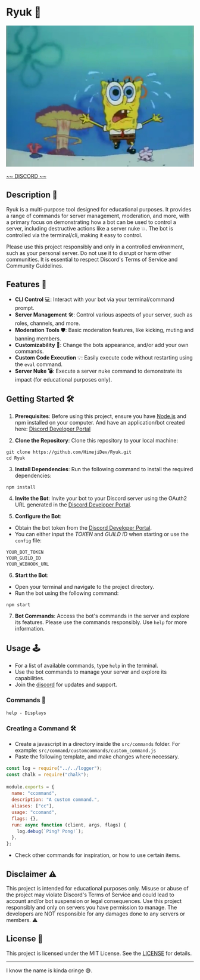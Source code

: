 # Ryuk 🧨

![Spongebob](spongebob.png)

[~~ DISCORD ~~](https://discord.gg/49rUCrxda9)

## Description 📝

Ryuk is a multi-purpose tool designed for educational purposes. It provides a range of commands for server management, moderation, and more, with a primary focus on demonstrating how a bot can be used to control a server, including destructive actions like a server nuke 💥. The bot is controlled via the terminal/cli, making it easy to control.

Please use this project responsibly and only in a controlled environment, such as your personal server. Do not use it to disrupt or harm other communities. It is essential to respect Discord's Terms of Service and Community Guidelines.

## Features 🚀

- **CLI Control** 💻: Interact with your bot via your terminal/command prompt.
- **Server Management** 🛠️: Control various aspects of your server, such as roles, channels, and more.
- **Moderation Tools** 🛡️: Basic moderation features, like kicking, muting and banning members.
- **Customizability** 🎨: Change the bots appearance, and/or add your own commands.
- **Custom Code Execution** 💡: Easily execute code without restarting using the `eval` command.
- **Server Nuke 💣**: Execute a server nuke command to demonstrate its impact (for educational purposes only).

## Getting Started 🛠️

1. **Prerequisites**: Before using this project, ensure you have [Node.js](https://nodejs.org/en) and npm installed on your computer. And have an application/bot created here: [Discord Developer Portal](https://discord.com/developers/applications)

2. **Clone the Repository**: Clone this repository to your local machine:

```ssh
git clone https://github.com/HimejiDev/Ryuk.git
cd Ryuk
```

3. **Install Dependencies**: Run the following command to install the required dependencies:

```ssh
npm install
```

4. **Invite the Bot**: Invite your bot to your Discord server using the OAuth2 URL generated in the [Discord Developer Portal](https://discord.com/developers/applications).

5. **Configure the Bot**:

- Obtain the bot token from the [Discord Developer Portal](https://discord.com/developers/applications).
- You can either input the _TOKEN_ and _GUILD ID_ when starting or use the `config` file:

```
YOUR_BOT_TOKEN
YOUR_GUILD_ID
YOUR_WEBHOOK_URL
```

6. **Start the Bot**:

- Open your terminal and navigate to the project directory.
- Run the bot using the following command:

```ssh
npm start
```

7. **Bot Commands**: Access the bot's commands in the server and explore its features. Please use the commands responsibly. Use `help` for more information.

## Usage 🕹️

- For a list of available commands, type `help` in the terminal.
- Use the bot commands to manage your server and explore its capabilities.
- Join the [discord](https://discord.gg/49rUCrxda9) for updates and support.

### Commands 🔗

```
help - Displays
```

### Creating a Command 🛠️

- Create a javascript in a directory inside the `src/commands` folder. For example: `src/command/customcommands/custom_command.js`
- Paste the following template, and make changes where necessary.

```javascript
const log = require("../../logger");
const chalk = require("chalk");

module.exports = {
  name: "ccommand",
  description: "A custom command.",
  aliases: ["cc"],
  usage: "ccomand",
  flags: {},
  run: async function (client, args, flags) {
    log.debug(`Ping? Pong!`);
  },
};
```

- Check other commands for inspiration, or how to use certain items.

## Disclaimer ⚠️

This project is intended for educational purposes only. Misuse or abuse of the project may violate Discord's Terms of Service and could lead to account and/or bot suspension or legal consequences. Use this project responsibly and only on servers you have permission to manage. The developers are NOT responsible for any damages done to any servers or members. ⚠️

## License 📜

This project is licensed under the MIT License. See the [LICENSE](LICENSE) for details.

---

I know the name is kinda cringe 😅.
